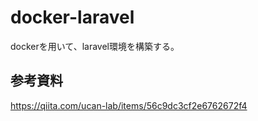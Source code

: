 # docker-laravel
dockerを用いて、laravel環境を構築する。
## 参考資料
https://qiita.com/ucan-lab/items/56c9dc3cf2e6762672f4

